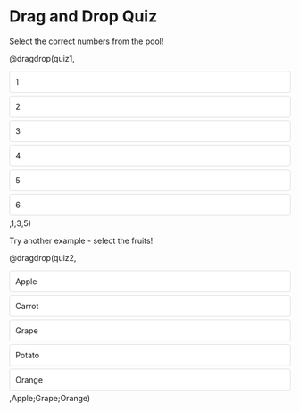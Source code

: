 <!--
author:   Your Name
email:    your@email.com
version:  0.1.0
language: en
narrator: US English Female

script:   https://cdnjs.cloudflare.com/ajax/libs/Sortable/1.14.0/Sortable.min.js

@dragdrop
<section style="width: 100%; max-width: 600px; margin: 20px auto; padding: 20px; border: 1px solid #ccc; border-radius: 8px;">
  <div class="question" style="font-size: 18px; margin-bottom: 20px;">@0</div>
  
  <div style="display: flex; gap: 20px;">
    <div style="flex: 1;">
      <div style="font-weight: bold; margin-bottom: 10px;">Pool:</div>
      <div class="pool-container" style="min-height: 50px; padding: 10px; background-color: #f8f8f8; border: 1px dashed #ccc; border-radius: 4px;" id="pool-@0">
        @1
      </div>
    </div>
    
    <div style="flex: 1;">
      <div style="font-weight: bold; margin-bottom: 10px;">Your Selection:</div>
      <div class="target-container" style="min-height: 50px; padding: 10px; background-color: #f8f8f8; border: 1px dashed #ccc; border-radius: 4px;" id="target-@0">
      </div>
    </div>
  </div>
  
  <div class="feedback" style="margin-top: 20px; font-weight: bold; text-align: center;"></div>
</section>

<script>
  (function(){
    const quizId = '@0'.replace(/[^a-zA-Z0-9]/g, '');
    const poolContainer = document.querySelector(`#pool-${quizId}`);
    const targetContainer = document.querySelector(`#target-${quizId}`);
    const feedback = targetContainer.parentElement.parentElement.querySelector('.feedback');
    const correctAnswers = new Set('@2'.split(';'));
    
    new Sortable(poolContainer, {
      group: quizId,
      animation: 150
    });
    
    new Sortable(targetContainer, {
      group: quizId,
      animation: 150,
      onAdd: function() {
        checkAnswer();
      },
      onRemove: function() {
        checkAnswer();
      }
    });

    function checkAnswer() {
      const currentAnswers = new Set(
        Array.from(targetContainer.querySelectorAll('.choice'))
          .map(choice => choice.textContent.trim())
      );

      const isCorrect = currentAnswers.size === correctAnswers.size &&
                       [...currentAnswers].every(answer => correctAnswers.has(answer));
      
      if (isCorrect) {
        feedback.textContent = "Correct!";
        feedback.style.color = "green";
      } else {
        feedback.textContent = "Try again!";
        feedback.style.color = "red";
      }
    }
  })();
</script>
@end
-->

# Drag and Drop Quiz

Select the correct numbers from the pool!

@dragdrop(quiz1,
<div class="choice" style="padding: 10px; margin: 5px 0; background-color: #fff; border: 1px solid #ddd; border-radius: 4px; cursor: move; user-select: none;">1</div>
<div class="choice" style="padding: 10px; margin: 5px 0; background-color: #fff; border: 1px solid #ddd; border-radius: 4px; cursor: move; user-select: none;">2</div>
<div class="choice" style="padding: 10px; margin: 5px 0; background-color: #fff; border: 1px solid #ddd; border-radius: 4px; cursor: move; user-select: none;">3</div>
<div class="choice" style="padding: 10px; margin: 5px 0; background-color: #fff; border: 1px solid #ddd; border-radius: 4px; cursor: move; user-select: none;">4</div>
<div class="choice" style="padding: 10px; margin: 5px 0; background-color: #fff; border: 1px solid #ddd; border-radius: 4px; cursor: move; user-select: none;">5</div>
<div class="choice" style="padding: 10px; margin: 5px 0; background-color: #fff; border: 1px solid #ddd; border-radius: 4px; cursor: move; user-select: none;">6</div>,1;3;5)

Try another example - select the fruits!

@dragdrop(quiz2,
<div class="choice" style="padding: 10px; margin: 5px 0; background-color: #fff; border: 1px solid #ddd; border-radius: 4px; cursor: move; user-select: none;">Apple</div>
<div class="choice" style="padding: 10px; margin: 5px 0; background-color: #fff; border: 1px solid #ddd; border-radius: 4px; cursor: move; user-select: none;">Carrot</div>
<div class="choice" style="padding: 10px; margin: 5px 0; background-color: #fff; border: 1px solid #ddd; border-radius: 4px; cursor: move; user-select: none;">Grape</div>
<div class="choice" style="padding: 10px; margin: 5px 0; background-color: #fff; border: 1px solid #ddd; border-radius: 4px; cursor: move; user-select: none;">Potato</div>
<div class="choice" style="padding: 10px; margin: 5px 0; background-color: #fff; border: 1px solid #ddd; border-radius: 4px; cursor: move; user-select: none;">Orange</div>,Apple;Grape;Orange)
